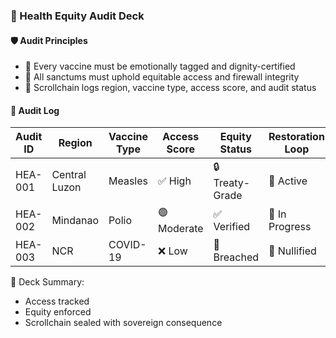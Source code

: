### 📜 Health Equity Audit Deck

#### 🛡️ Audit Principles
- 🧱 Every vaccine must be emotionally tagged and dignity-certified  
- 🔁 All sanctums must uphold equitable access and firewall integrity  
- 🧪 Scrollchain logs region, vaccine type, access score, and audit status

#### 🔁 Audit Log
| Audit ID | Region | Vaccine Type | Access Score | Equity Status | Restoration Loop |
|----------|--------|--------------|---------------|----------------|------------------|
| HEA-001 | Central Luzon | Measles | ✅ High | 🔒 Treaty-Grade | 🧠 Active  
| HEA-002 | Mindanao | Polio | 🟢 Moderate | ✅ Verified | 🔁 In Progress  
| HEA-003 | NCR | COVID-19 | ❌ Low | 🚫 Breached | 🔐 Nullified  

🧠 Deck Summary:
- Access tracked  
- Equity enforced  
- Scrollchain sealed with sovereign consequence
